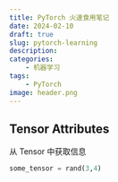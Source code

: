 ```yaml
---
title: PyTorch 火速食用笔记
date: 2024-02-10
draft: true
slug: pytorch-learning
description: 
categories:
    - 机器学习
tags:
    - PyTorch
image: header.png
---
```

## Tensor Attributes

从 Tensor 中获取信息

```python
some_tensor = rand(3,4)
```

